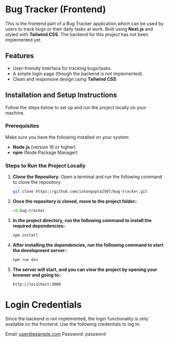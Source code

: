 # Bug Tracker (Frontend)

This is the frontend part of a Bug Tracker application,which can be used by users to track bugs or their daily tasks at work. Built using **Next.js** and styled with **Tailwind CSS**. The backend for this project has not been implemented yet.

## Features
- User-friendly interface for tracking bugs/tasks.
- A simple login page (though the backend is not implemented).
- Clean and responsive design using **Tailwind CSS**.

## Installation and Setup Instructions

Follow the steps below to set up and run the project locally on your machine.

### Prerequisites
Make sure you have the following installed on your system:
- **Node.js** (version 16 or higher)
- **npm** (Node Package Manager)

### Steps to Run the Project Locally

1. **Clone the Repository**:
   Open a terminal and run the following command to clone the repository:
   ```bash
   git clone https://github.com/ishangupta2507/bug-tracker.git
   ```

2. **Once the repository is cloned, move to the project folder:**:
   
   ```bash
   cd bug-tracker
   ```

3. **In the project directory, run the following command to install the required dependencies:**:
   ```bash
   npm install
   ```

4. **After installing the dependencies, run the following command to start the development server:**:
   ```bash
   npm run dev
   ```
5. **The server will start, and you can view the project by opening your browser and going to:**:
   ```bash
   http://localhost:3000
   ```
# Login Credentials 
Since the backend is not implemented, the login functionality is only available on the frontend. Use the following credentials to log in:

Email: user@example.com
Password: password
